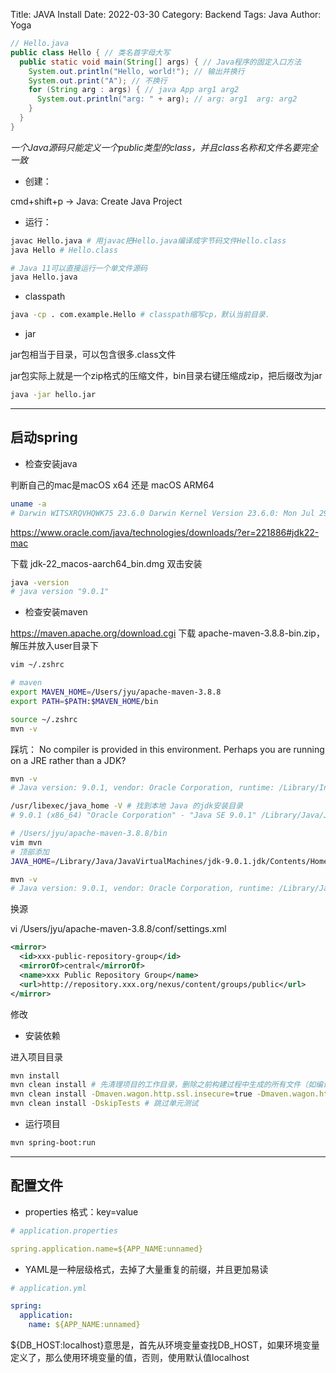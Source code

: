 Title: JAVA Install
Date: 2022-03-30
Category: Backend
Tags: Java
Author: Yoga

```java
// Hello.java 
public class Hello { // 类名首字母大写
  public static void main(String[] args) { // Java程序的固定入口方法
    System.out.println("Hello, world!"); // 输出并换行
    System.out.print("A"); // 不换行
    for (String arg : args) { // java App arg1 arg2
      System.out.println("arg: " + arg); // arg: arg1  arg: arg2
    }
  }
}
```
_一个Java源码只能定义一个public类型的class，并且class名称和文件名要完全一致_

* 创建：

cmd+shift+p -> Java: Create Java Project

* 运行：

```bash
javac Hello.java # 用javac把Hello.java编译成字节码文件Hello.class
java Hello # Hello.class

# Java 11可以直接运行一个单文件源码
java Hello.java
```

* classpath

```bash
java -cp . com.example.Hello # classpath缩写cp，默认当前目录.
```

* jar

jar包相当于目录，可以包含很多.class文件

jar包实际上就是一个zip格式的压缩文件，bin目录右键压缩成zip，把后缀改为jar

```bash
java -jar hello.jar
```

---

## 启动spring

* 检查安装java

判断自己的mac是macOS x64 还是 macOS ARM64

```bash
uname -a 
# Darwin WITSXRQVHQWK75 23.6.0 Darwin Kernel Version 23.6.0: Mon Jul 29 21:14:30 PDT 2024; root:xnu-10063.141.2~1/RELEASE_ARM64_T6000 arm64
```

https://www.oracle.com/java/technologies/downloads/?er=221886#jdk22-mac

下载 jdk-22_macos-aarch64_bin.dmg 双击安装

```bash
java -version
# java version "9.0.1"
```

* 检查安装maven

https://maven.apache.org/download.cgi 下载 apache-maven-3.8.8-bin.zip，解压并放入user目录下

```bash
vim ~/.zshrc

# maven
export MAVEN_HOME=/Users/jyu/apache-maven-3.8.8
export PATH=$PATH:$MAVEN_HOME/bin

source ~/.zshrc
mvn -v
```

踩坑： No compiler is provided in this environment. Perhaps you are running on a JRE rather than a JDK?

```bash
mvn -v
# Java version: 9.0.1, vendor: Oracle Corporation, runtime: /Library/Internet Plug-Ins/JavaAppletPlugin.plugin/Contents/Home

/usr/libexec/java_home -V # 找到本地 Java 的jdk安装目录
# 9.0.1 (x86_64) "Oracle Corporation" - "Java SE 9.0.1" /Library/Java/JavaVirtualMachines/jdk-9.0.1.jdk/Contents/Home

# /Users/jyu/apache-maven-3.8.8/bin
vim mvn
# 顶部添加
JAVA_HOME=/Library/Java/JavaVirtualMachines/jdk-9.0.1.jdk/Contents/Home

mvn -v
# Java version: 9.0.1, vendor: Oracle Corporation, runtime: /Library/Java/JavaVirtualMachines/jdk-9.0.1.jdk/Contents/Home
```

换源

vi /Users/jyu/apache-maven-3.8.8/conf/settings.xml

```xml
<mirror>
  <id>xxx-public-repository-group</id>
  <mirrorOf>central</mirrorOf>
  <name>xxx Public Repository Group</name>
  <url>http://repository.xxx.org/nexus/content/groups/public</url>
</mirror>
```

修改

* 安装依赖

进入项目目录

```bash
mvn install
mvn clean install # 先清理项目的工作目录，删除之前构建过程中生成的所有文件（如编译后的类文件、JAR 文件等），确保新的构建是从干净的状态开始的
mvn clean install -Dmaven.wagon.http.ssl.insecure=true -Dmaven.wagon.http.ssl.allowall=true # 跳过证书检查
mvn clean install -DskipTests # 跳过单元测试
```

* 运行项目

```bash
mvn spring-boot:run
```

---

## 配置文件

* properties 格式：key=value

```yml
# application.properties

spring.application.name=${APP_NAME:unnamed}
```

* YAML是一种层级格式，去掉了大量重复的前缀，并且更加易读

```yml
# application.yml

spring:
  application:
    name: ${APP_NAME:unnamed}
```

${DB_HOST:localhost}意思是，首先从环境变量查找DB_HOST，如果环境变量定义了，那么使用环境变量的值，否则，使用默认值localhost

